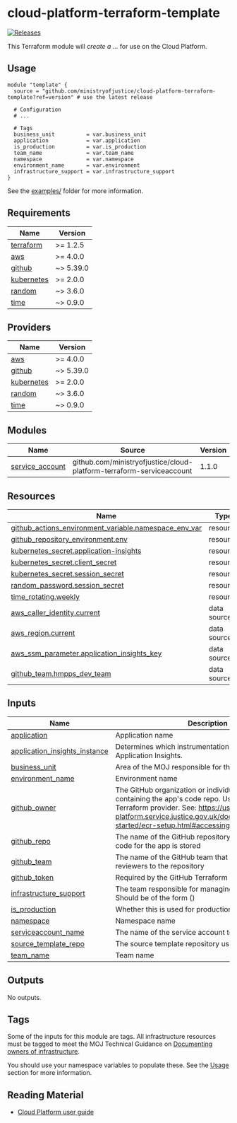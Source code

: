 # cloud-platform-terraform-template

[![Releases](https://img.shields.io/github/v/release/ministryofjustice/cloud-platform-terraform-template.svg)](https://github.com/ministryofjustice/cloud-platform-terraform-template/releases)

This Terraform module will _create a ..._ for use on the Cloud Platform.

## Usage

```hcl
module "template" {
  source = "github.com/ministryofjustice/cloud-platform-terraform-template?ref=version" # use the latest release

  # Configuration
  # ...

  # Tags
  business_unit          = var.business_unit
  application            = var.application
  is_production          = var.is_production
  team_name              = var.team_name
  namespace              = var.namespace
  environment_name       = var.environment
  infrastructure_support = var.infrastructure_support
}
```

See the [examples/](examples/) folder for more information.

<!-- BEGIN_TF_DOCS -->
## Requirements

| Name | Version |
|------|---------|
| <a name="requirement_terraform"></a> [terraform](#requirement\_terraform) | >= 1.2.5 |
| <a name="requirement_aws"></a> [aws](#requirement\_aws) | >= 4.0.0 |
| <a name="requirement_github"></a> [github](#requirement\_github) | ~> 5.39.0 |
| <a name="requirement_kubernetes"></a> [kubernetes](#requirement\_kubernetes) | >= 2.0.0 |
| <a name="requirement_random"></a> [random](#requirement\_random) | ~> 3.6.0 |
| <a name="requirement_time"></a> [time](#requirement\_time) | ~> 0.9.0 |

## Providers

| Name | Version |
|------|---------|
| <a name="provider_aws"></a> [aws](#provider\_aws) | >= 4.0.0 |
| <a name="provider_github"></a> [github](#provider\_github) | ~> 5.39.0 |
| <a name="provider_kubernetes"></a> [kubernetes](#provider\_kubernetes) | >= 2.0.0 |
| <a name="provider_random"></a> [random](#provider\_random) | ~> 3.6.0 |
| <a name="provider_time"></a> [time](#provider\_time) | ~> 0.9.0 |

## Modules

| Name | Source | Version |
|------|--------|---------|
| <a name="module_service_account"></a> [service\_account](#module\_service\_account) | github.com/ministryofjustice/cloud-platform-terraform-serviceaccount | 1.1.0 |

## Resources

| Name | Type |
|------|------|
| [github_actions_environment_variable.namespace_env_var](https://registry.terraform.io/providers/integrations/github/latest/docs/resources/actions_environment_variable) | resource |
| [github_repository_environment.env](https://registry.terraform.io/providers/integrations/github/latest/docs/resources/repository_environment) | resource |
| [kubernetes_secret.application-insights](https://registry.terraform.io/providers/hashicorp/kubernetes/latest/docs/resources/secret) | resource |
| [kubernetes_secret.client_secret](https://registry.terraform.io/providers/hashicorp/kubernetes/latest/docs/resources/secret) | resource |
| [kubernetes_secret.session_secret](https://registry.terraform.io/providers/hashicorp/kubernetes/latest/docs/resources/secret) | resource |
| [random_password.session_secret](https://registry.terraform.io/providers/hashicorp/random/latest/docs/resources/password) | resource |
| [time_rotating.weekly](https://registry.terraform.io/providers/hashicorp/time/latest/docs/resources/rotating) | resource |
| [aws_caller_identity.current](https://registry.terraform.io/providers/hashicorp/aws/latest/docs/data-sources/caller_identity) | data source |
| [aws_region.current](https://registry.terraform.io/providers/hashicorp/aws/latest/docs/data-sources/region) | data source |
| [aws_ssm_parameter.application_insights_key](https://registry.terraform.io/providers/hashicorp/aws/latest/docs/data-sources/ssm_parameter) | data source |
| [github_team.hmpps_dev_team](https://registry.terraform.io/providers/integrations/github/latest/docs/data-sources/team) | data source |

## Inputs

| Name | Description | Type | Default | Required |
|------|-------------|------|---------|:--------:|
| <a name="input_application"></a> [application](#input\_application) | Application name | `string` | n/a | yes |
| <a name="input_application_insights_instance"></a> [application\_insights\_instance](#input\_application\_insights\_instance) | Determines which instrumentation key to use for Application Insights. | `string` | n/a | yes |
| <a name="input_business_unit"></a> [business\_unit](#input\_business\_unit) | Area of the MOJ responsible for the service | `string` | n/a | yes |
| <a name="input_environment_name"></a> [environment\_name](#input\_environment\_name) | Environment name | `string` | n/a | yes |
| <a name="input_github_owner"></a> [github\_owner](#input\_github\_owner) | The GitHub organization or individual user account containing the app's code repo. Used by the Github Terraform provider. See: https://user-guide.cloud-platform.service.justice.gov.uk/documentation/getting-started/ecr-setup.html#accessing-the-credentials | `string` | `"ministryofjustice"` | no |
| <a name="input_github_repo"></a> [github\_repo](#input\_github\_repo) | The name of the GitHub repository where the source code for the app is stored | `any` | n/a | yes |
| <a name="input_github_team"></a> [github\_team](#input\_github\_team) | The name of the GitHub team that will be added as reviewers to the repository | `any` | n/a | yes |
| <a name="input_github_token"></a> [github\_token](#input\_github\_token) | Required by the GitHub Terraform provider | `string` | n/a | yes |
| <a name="input_infrastructure_support"></a> [infrastructure\_support](#input\_infrastructure\_support) | The team responsible for managing the infrastructure. Should be of the form <team-name> (<team-email>) | `string` | n/a | yes |
| <a name="input_is_production"></a> [is\_production](#input\_is\_production) | Whether this is used for production or not | `string` | n/a | yes |
| <a name="input_namespace"></a> [namespace](#input\_namespace) | Namespace name | `string` | n/a | yes |
| <a name="input_serviceaccount_name"></a> [serviceaccount\_name](#input\_serviceaccount\_name) | The name of the service account to be created | `string` | `"github-actions-sa"` | no |
| <a name="input_source_template_repo"></a> [source\_template\_repo](#input\_source\_template\_repo) | The source template repository used for this app. | `any` | n/a | yes |
| <a name="input_team_name"></a> [team\_name](#input\_team\_name) | Team name | `string` | n/a | yes |

## Outputs

No outputs.
<!-- END_TF_DOCS -->

## Tags

Some of the inputs for this module are tags. All infrastructure resources must be tagged to meet the MOJ Technical Guidance on [Documenting owners of infrastructure](https://technical-guidance.service.justice.gov.uk/documentation/standards/documenting-infrastructure-owners.html).

You should use your namespace variables to populate these. See the [Usage](#usage) section for more information.

## Reading Material

<!-- Add links to useful documentation -->

- [Cloud Platform user guide](https://user-guide.cloud-platform.service.justice.gov.uk/#cloud-platform-user-guide)
